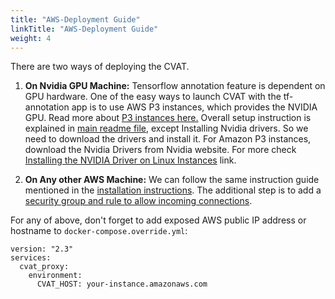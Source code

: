 ```yaml
---
title: "AWS-Deployment Guide"
linkTitle: "AWS-Deployment Guide"
weight: 4
---
```


There are two ways of deploying the CVAT.
1. **On Nvidia GPU Machine:** Tensorflow annotation feature is dependent on GPU hardware. One of the easy ways to launch CVAT with the tf-annotation app is to use AWS P3 instances, which provides the NVIDIA GPU. Read more about [P3 instances here.](https://aws.amazon.com/about-aws/whats-new/2017/10/introducing-amazon-ec2-p3-instances/)
Overall setup instruction is explained in [main readme file](/docs), except Installing Nvidia drivers.  So we need to download the drivers and install it. For Amazon P3 instances, download the Nvidia Drivers from Nvidia website. For more check [Installing the NVIDIA Driver on Linux Instances](https://docs.aws.amazon.com/AWSEC2/latest/UserGuide/install-nvidia-driver.html) link.

2. **On Any other AWS Machine:** We can follow the same instruction guide mentioned in the
[installation instructions](/docs/for-users/installation).
The additional step is to add a [security group and rule  to allow  incoming connections](https://docs.aws.amazon.com/AWSEC2/latest/UserGuide/using-network-security.html).

For any of above, don't forget to add exposed AWS public IP address or hostname to `docker-compose.override.yml`:

```
version: "2.3"
services:
  cvat_proxy:
    environment:
      CVAT_HOST: your-instance.amazonaws.com
```
